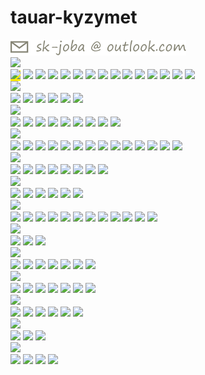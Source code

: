 # tauar-kyzymet<!DOCTYPE html>
<html>
<head>
<meta http-equiv="content-type"content="text/html;charset=utf-8">
<meta http-equiv="X-UA-Compatible"content="IE=edge,chrome=1">  
<meta name="viewport"content="width=device-width,initial-scale=1">
<meta name="google-site-verification"content="LRGOLFMlUcuoF20vvXeQSda_awRSLkD3YhID3qKja3I"/> 
<meta name="keywords"content="convert pdf to html,create digital magazine,digital catalog,digital magazine,digital magazine software,digital magazines,digital publication,
document sharing,ePaper,flip book software,flipbook software,free flip,book interactive,documents, magazine,publishing online,catalog online,catalogs online,documents online,
magazine online,magazines page flip,pageflip pdf,flipbook,publishing services,publishing software,exhibition,html css js,img svg"/>
<meta name="description"content="Publishing platform for digital magazines,interactive publications and online catalogs.Convert documents to beautiful publications and share 
them worldwide.Title:көрме/korme/exhibition/エキシビション/معرض,Author:Serikjan Kөkebai,Length:4000000 pages,Published:2019-15-12"/>
<meta property="og:title"content="көрме/korme/exhibition/エキシビション/معرض"/>
<meta property="og:description"content="көрме/Қарлыға Төлеуғалыи-қалпан көрмесі/Karlyga Toleugalyi-Kalpan kormesi/Қarlyga Tөleugalyi-Қalpan kөrmesi/көрме/выставка/exhibition/
エキシビション/exposición/mostra/전시회/exposition/प्रदर्शनी/Ausstellung/معرض/adamdar/januar/tabigat/mulik/koldanys..."/>
<meta property="og:type"content="article">
<meta property="og:image"content="https://raw.githubusercontent.com/qalpan/korme/master/suretter/adamdar/%D1%85%D0%B0%D0%BD%D1%88%D0%B0%D0%B9%D1%8B%D0%BC.jpg"/>
<meta property="og:image:secure_url"content="https://raw.githubusercontent.com/qalpan/korme/master/suretter/adamdar/%D1%85%D0%B0%D0%BD%D1%88%D0%B0%D0%B9%D1%8B%D0%BC.jpg"/>
<meta property="og:image:type"content="image/jpeg"/>
<meta property="og:site_name"content="qalpan.github.io/korme/"/>
<meta property="og:url"content="https://qalpan.github.io/korme/"/>
<link rel="canonical"href="https://qalpan.github.io/korme/"/>  
<link rel="shortcut icon"href="suretter/taңba.gif"type="image/gif">
<link rel="image_src"href="https://raw.githubusercontent.com/qalpan/korme/master/suretter/adamdar/%D1%85%D0%B0%D0%BD%D1%88%D0%B0%D0%B9%D1%8B%D0%BC.jpg"/>  
<link rel="stylesheet"href="css/reset.css">
<link rel="stylesheet"href="css/pgwslider.css">
<link rel='stylesheet'href="css/unite-gallery.css">
<title>Tauar, қyzymet tyrlerin - izdeu, jetkiziudi yiymdastyryu</title>
<script type='text/javascript'src='js/jquery-11.0.min.js'></script>
<script type='text/javascript'src='js/unitegallery.js'></script>
<script type='text/javascript'src='js/ug-theme-grid.js'></script>
</head>

<script type="text/javascript">
document.ondragstart = test;
document.onselectstart = test;
document.oncontextmenu = test;
function test(){return false}
</script>

<body>
  <div id="gallery" style="display:none;">
   <img alt="аида"src="suretter/adamdar/aида.jpg"data-image="suretter/adamdar/aида.jpg"data-description="қарлыға төлеуғали">
   <img alt="анобиус нина"src="suretter/adamdar/анобиус нина.jpg"data-image="suretter/adamdar/анобиус нина.jpg"data-description="қарлыға төлеуғали">
   <img alt="апа"src="suretter/adamdar/апа.jpg"data-image="suretter/adamdar/апа.jpg"data-description="қарлыға төлеуғали">
   <img alt="аргентин қызы"src="suretter/adamdar/аргентин қызы.jpg"data-image="suretter/adamdar/аргентин қызы.jpg"data-description="қарлыға төлеуғали">
   <img alt="ариан"src="suretter/adamdar/ариан.jpg"data-image="suretter/adamdar/ариан.jpg"data-description="қарлыға төлеуғали">
   <img alt="aiaryu"src="suretter/adamdar/aiaryu.jpg"data-image="suretter/adamdar/aiaryu.jpg"data-description="қарлыға төлеуғали">   
   <img alt="арманшыл қыз"src="suretter/adamdar/арманшыл қыз.jpg"data-image="suretter/adamdar/арманшыл қыз.jpg"data-description="қарлыға төлеуғали">
   <img alt="бастар"src="suretter/adamdar/бастар.jpg"data-image="suretter/adamdar/бастар.jpg"data-description="қарлыға төлеуғали">   
   <img alt="бас мүсіндер"src="suretter/adamdar/бас мүсіндер.jpg"data-image="suretter/adamdar/бас мүсіндер.jpg"data-description="қарлыға төлеуғали">    
   <img alt="бас мүсіндер, қарабаи"src="suretter/adamdar/бас мүсіндер, қарабаи.jpg"data-image="suretter/adamdar/бас мүсіндер, қарабаи.jpg"data-description="қарлыға төлеуғали">   
   <img alt="бассүиек қаңқалар"src="suretter/adamdar/бассүиек қаңқалар.jpg"data-image="suretter/adamdar/бассүиек қаңқалар.jpg"data-description="қарлыға төлеуғали">   
   <img alt="қаңқалар"src="suretter/adamdar/қаңқалар.jpg"data-image="suretter/adamdar/қаңқалар.jpg"data-description="қарлыға төлеуғали">
   <img alt="қаңқалар1"src="suretter/adamdar/қаңқалар1.jpg"data-image="suretter/adamdar/қаңқалар1.jpg"data-description="қарлыға төлеуғали">
   <img alt="қаңқалар2"src="suretter/adamdar/қаңқалар2.jpg"data-image="suretter/adamdar/қаңқалар2.jpg"data-description="қарлыға төлеуғали">     
   <img alt="барбіи"src="suretter/adamdar/барбіи.jpg"data-image="suretter/adamdar/барбіи.jpg"data-description="қарлыға төлеуғали">
   <img alt="белл"src="suretter/adamdar/белл.jpg"data-image="suretter/adamdar/белл.jpg"data-description="қарлыға төлеуғали">
   <img alt="биші қыз"src="suretter/adamdar/биші қыз.jpg"data-image="suretter/adamdar/биші қыз.jpg"data-description="қарлыға төлеуғали">
   <img alt="бойайтын қыз"src="suretter/adamdar/бойайтын қыз.jpg"data-image="suretter/adamdar/бойайтын қыз.jpg"data-description="қарлыға төлеуғали">
   <img alt="бразил қызы"src="suretter/adamdar/бразил қызы.jpg"data-image="suretter/adamdar/бразил қызы.jpg"data-description="қарлыға төлеуғали">
   <img alt="жасыл көзді қыз"src="suretter/adamdar/жасыл көзді қыз.jpg"data-image="suretter/adamdar/жасыл көзді қыз.jpg"data-description="қарлыға төлеуғали">
    
   <img alt="жин"src="suretter/adamdar/жин.jpg"data-image="suretter/adamdar/жин.jpg"data-description="қарлыға төлеуғали">
   <img alt="зарина"src="suretter/adamdar/зарина.jpg"data-image="suretter/adamdar/зарина.jpg"data-description="қарлыға төлеуғали">
   <img alt="зарина"src="suretter/adamdar/зарина1.jpg"data-image="suretter/adamdar/зарина1.jpg"data-description="қарлыға төлеуғали">
   <img alt="зипа"src="suretter/adamdar/зипа.jpg"data-image="suretter/adamdar/зипа.jpg"data-description="қарлыға төлеуғали">
   <img alt="көзаиым"src="suretter/adamdar/көзаиым.jpg"data-image="suretter/adamdar/көзаиым.jpg"data-description="қарлыға төлеуғали">
   <img alt="кішкетай көмекші"src="suretter/adamdar/кішкетай көмекші.jpg"data-image="suretter/adamdar/кішкетай көмекші.jpg"data-description="қарлыға төлеуғали">
   <img alt="қалапан"src="suretter/adamdar/қалапан.jpg"data-image="suretter/adamdar/қалапан.jpg"data-description="қарлыға төлеуғали">
   <img alt="аиғаным"src="suretter/adamdar/аиғаным.jpg"data-image="suretter/adamdar/аиғаным.jpg"data-description="көше суретшісі">
   <img alt="қаныш аға"src="suretter/adamdar/қаныш аға.jpg"data-image="suretter/adamdar/қаныш аға.jpg"data-description="қарлыға төлеуғали">
   <img alt="қыз"src="suretter/adamdar/қыз.jpg"data-image="suretter/adamdar/қыз.jpg"data-description="қарлыға төлеуғали">
   <img alt="қыз"src="suretter/adamdar/қыз1.jpg"data-image="suretter/adamdar/қыз1.jpg"data-description="қарлыға төлеуғали">

   <img alt="қыз"src="suretter/adamdar/қыз2.jpg"data-image="suretter/adamdar/қыз2.jpg"data-description="қарлыға төлеуғали">
   <img alt="қыз"src="suretter/adamdar/қыз3.jpg"data-image="suretter/adamdar/қыз3.jpg"data-description="қарлыға төлеуғали">
   <img alt="қыз"src="suretter/adamdar/қыз4.jpg"data-image="suretter/adamdar/қыз4.jpg"data-description="қарлыға төлеуғали">
   <img alt="қыз"src="suretter/adamdar/қыз5.jpg"data-image="suretter/adamdar/қыз5.jpg"data-description="қарлыға төлеуғали">
   <img alt="қыз"src="suretter/adamdar/қыз6.jpg"data-image="suretter/adamdar/қыз6.jpg"data-description="қарлыға төлеуғали">
   <img alt="қыз"src="suretter/adamdar/қыз7.jpg"data-image="suretter/adamdar/қыз7.jpg"data-description="қарлыға төлеуғали">
   <img alt="қыз"src="suretter/adamdar/қыз8.jpg"data-image="suretter/adamdar/қыз8.jpg"data-description="қарлыға төлеуғали">
   <img alt="қыз"src="suretter/adamdar/қыз9.jpg"data-image="suretter/adamdar/қыз9.jpg"data-description="қарлыға төлеуғали">
   <img alt="қыз"src="suretter/adamdar/қыз10.jpg"data-image="suretter/adamdar/қыз10.jpg"data-description="қарлыға төлеуғали">
   <img alt="қыз"src="suretter/adamdar/қыз11.jpg"data-image="suretter/adamdar/қыз11.jpg"data-description="қарлыға төлеуғали">

   <img alt="қыз"src="suretter/adamdar/қыз12.jpg"data-image="suretter/adamdar/қыз12.jpg"data-description="қарлыға төлеуғали">
   <img alt="қыз"src="suretter/adamdar/қыз13.jpg"data-image="suretter/adamdar/қыз13.jpg"data-description="қарлыға төлеуғали">
   <img alt="қыз"src="suretter/adamdar/қыз14.jpg"data-image="suretter/adamdar/қыз14.jpg"data-description="қарлыға төлеуғали">
   <img alt="қыз"src="suretter/adamdar/қыз15.jpg"data-image="suretter/adamdar/қыз15.jpg"data-description="қарлыға төлеуғали">
   <img alt="қыз"src="suretter/adamdar/қыз17.jpg"data-image="suretter/adamdar/қыз17.jpg"data-description="қарлыға төлеуғали">  
   <img alt="қыз сән"src="suretter/adamdar/қыз сән.jpg"data-image="suretter/adamdar/қыз сән.jpg"data-description="қарлыға төлеуғали"> 
   <img alt="қытай қызы"src="suretter/adamdar/қытай қызы.jpg"data-image="suretter/adamdar/қытай қызы.jpg"data-description="қарлыға төлеуғали">
   <img alt="құлақ көз ауыз"src="suretter/adamdar/құлақ көз ауыз.jpg"data-image="suretter/adamdar/құлақ көз ауыз.jpg"data-description="қарлыға төлеуғали">   
   <img alt="меирамыңызбен"src="suretter/adamdar/мейрамыңызбен.jpg"data-image="suretter/adamdar/мейрамыңызбен.jpg"data-description="әигерім төлеуғали">
   <img alt="мексика қызы"src="suretter/adamdar/мексика қызы.jpg"data-image="suretter/adamdar/мексика қызы.jpg"data-description="қарлыға төлеуғали">
   <img alt="мүсін"src="suretter/adamdar/мүсін.jpg"data-image="suretter/adamdar/мүсін.jpg"data-description="қарлыға төлеуғали">
   <img alt="мон лиз"src="suretter/adamdar/мон лиз.jpg"data-image="suretter/adamdar/мон лиз.jpg"data-description="қарлыға төлеуғали">
   <img alt="мен"src="suretter/adamdar/мен.jpg"data-image="suretter/adamdar/мен.jpg"data-description="қарлыға төлеуғали">
   <img alt="мунн"src="suretter/adamdar/мунн.jpg"data-image="suretter/adamdar/мунн.jpg"data-description="қарлыға төлеуғали">  
   <img alt="мунн1"src="suretter/adamdar/мунн1.jpg"data-image="suretter/adamdar/мунн1.jpg"data-description="қарлыға төлеуғали">
   <img alt="мұлат қыз"src="suretter/adamdar/мұлат қыз.jpg"data-image="suretter/adamdar/мұлат қыз.jpg"data-description="қарлыға төлеуғали">
   <img alt="нұрғалыи"src="suretter/adamdar/нұрғалыи.jpg"data-image="suretter/adamdar/нұрғалыи.jpg"data-description="қарлыға төлеуғали">
   <img alt="риан"src="suretter/adamdar/риан.jpg"data-image="suretter/adamdar/риан.jpg"data-description="қарлыға төлеуғали">

   <img alt="сары ару"src="suretter/adamdar/сары ару.jpg"data-image="suretter/adamdar/сары ару.jpg"data-description="әигерім төлеуғали">
   <img alt="селен"src="suretter/adamdar/селен.jpg"data-image="suretter/adamdar/селен.jpg"data-description="қарлыға төлеуғали">
   <img alt="сократ"src="suretter/adamdar/сократ.jpg"data-image="suretter/adamdar/сократ.jpg"data-description="қарлыға төлеуғали">
   <img alt="сократ"src="suretter/adamdar/сократ1.jpg"data-image="suretter/adamdar/сократ1.jpg"data-description="қарлыға төлеуғали">
   <img alt="сұлтан"src="suretter/adamdar/сұлтан.jpg"data-image="suretter/adamdar/сұлтан.jpg"data-description="қарлыға төлеуғали">
   <img alt="талшын"src="suretter/adamdar/талшын.jpg"data-image="suretter/adamdar/талшын.jpg"data-description="қарлыға төлеуғали">
   <img alt="торғын"src="suretter/adamdar/торғын.jpg"data-image="suretter/adamdar/торғын.jpg"data-description="қарлыға төлеуғали">
   <img alt="торғын"src="suretter/adamdar/торғын1.jpg"data-image="suretter/adamdar/торғын1.jpg"data-description="қарлыға төлеуғали">
   <img alt="туысқандар"src="suretter/adamdar/туысқандар.jpg"data-image="suretter/adamdar/туысқандар.jpg"data-description="қарлыға төлеуғали">
   <img alt="үндіс"src="suretter/adamdar/үндіс.jpg"data-image="suretter/adamdar/үндіс.jpg"data-description="қарлыға төлеуғали">
   <img alt="ханшайым"src="suretter/adamdar/ханшайым.jpg"data-image="suretter/adamdar/ханшайым.jpg"data-description="қарлыға төлеуғали">
   <img alt="ханшаиымдар"src="suretter/adamdar/ханшаиымдар.jpg"data-image="suretter/adamdar/ханшаиымдар.jpg"data-description="қарлыға төлеуғали">
    
   <img alt="шынар тәте торғын"src="suretter/adamdar/шынар тәте торғын.jpg"data-image="suretter/adamdar/шынар тәте торғын.jpg"data-description="қарлыға төлеуғали">
   <img alt="шынар тәте"src="suretter/adamdar/шынар тәте.jpg"data-image="suretter/adamdar/шынар тәте.jpg"data-description="қарлыға төлеуғали">
   <img alt="шынар мен ит"src="suretter/adamdar/шынар мен ит.jpg"data-image="suretter/adamdar/шынар мен ит.jpg"data-description="қарлыға төлеуғали">


   <img alt="ағаштар мен қыз"src="suretter/adamdarmen/ағаштар мен қыз.jpg"data-image="suretter/adamdarmen/ағаштар мен қыз.jpg"data-description="қарлыға төлеуғали">
   <img alt="ақкөл жағасында"src="suretter/adamdarmen/ақкөл жағасында.jpg"data-image="suretter/adamdarmen/ақкөл жағасында.jpg"data-description="қарлыға төлеуғали">
   <img alt="ақшақар"src="suretter/adamdarmen/ақшақар.jpg"data-image="suretter/adamdarmen/ақшақар.jpg"data-description="қарлыға төлеуғали">
   <img alt="ақшақар"src="suretter/adamdarmen/ақшақар1.jpg"data-image="suretter/adamdarmen/ақшақар1.jpg"data-description="қарлыға төлеуғали">
   <img alt="бұл ханшайым"src="suretter/adamdarmen/бұл ханшайым.jpg"data-image="suretter/adamdarmen/бұл ханшайым.jpg"data-description="қарлыға төлеуғали">
   <img alt="досым"src="suretter/adamdarmen/досым.jpg"data-image="suretter/adamdarmen/досым.jpg"data-description="қарлыға төлеуғали">
   <img alt="ең күшті жаз"src="suretter/adamdarmen/ең күшті жаз.jpg"data-image="suretter/adamdarmen/ең күшті жаз.jpg"data-description="қарлыға төлеуғали">
   <img alt="жаз келгенде"src="suretter/adamdarmen/жаз келгенде.jpg"data-image="suretter/adamdarmen/жаз келгенде.jpg"data-description="қарлыға төлеуғали">
   <img alt="жаздағы қыз"src="suretter/adamdarmen/жаздағы қыз.jpg"data-image="suretter/adamdarmen/жаздағы қыз.jpg"data-description="қарлыға төлеуғали">
   <img alt="жаздағы қыз"src="suretter/adamdarmen/жаздағы қыз1.jpg"data-image="suretter/adamdarmen/жаздағы қыз1.jpg"data-description="қарлыға төлеуғали">

   <img alt="мүлтпіилім"src="suretter/adamdarmen/мүлтпіилім.jpg"data-image="suretter/adamdarmen/мүлтпіилім.jpg"data-description="қарлыға төлеуғали">  
   <img alt="жаздағы қыз"src="suretter/adamdarmen/жаздағы қыз2.jpg"data-image="suretter/adamdarmen/жаздағы қыз2.jpg"data-description="қарлыға төлеуғали">
   <img alt="жаңа жыл сыйлықтары"src="suretter/adamdarmen/жаңа жыл сыйлықтары.jpg"data-image="suretter/adamdarmen/жаңа жыл сыйлықтары.jpg"data-description="қарлыға төлеуғали">
   <img alt="жыл басы"src="suretter/adamdarmen/жыл басы.jpg"data-image="suretter/adamdarmen/жыл басы.jpg"data-description="қарлыға төлеуғали">
   <img alt="кішкентай итпен қыз"src="suretter/adamdarmen/кішкентай итпенқыз.jpg"data-image="suretter/adamdarmen/кішкентай итпенқыз.jpg"data-description="қарлыға төлеуғали">
   <img alt="қазақ өнері"src="suretter/adamdarmen/қазақ өнері.jpg"data-image="suretter/adamdarmen/қазақ өнері.jpg"data-description="қарлыға төлеуғали">
   <img alt="мереке"src="suretter/adamdarmen/мереке.jpg"data-image="suretter/adamdarmen/мереке.jpg"data-description="қарлыға төлеуғали">
   <img alt="санты клауыс"src="suretter/adamdarmen/санты клауыс.jpg"data-image="suretter/adamdarmen/санты клауыс.jpg"data-description="қарлыға төлеуғали">
   <img alt="сырғанақ"src="suretter/adamdarmen/сырғанақ.jpg"data-image="suretter/adamdarmen/сырғанақ.jpg"data-description="қарлыға төлеуғали">
   <img alt="хан сарайы"src="suretter/adamdarmen/хан сарайы.jpg"data-image="suretter/adamdarmen/хан сарайы.jpg"data-description="қарлыға төлеуғали">
   <img alt="шәнжбоп достары"src="suretter/adamdarmen/шәнж боп достары.jpg"data-image="suretter/adamdarmen/шәнж боп достары.jpg"data-description="қарлыға төлеуғали">

<img alt="abai"src="suretter/adamdar/abai.jpg"data-type="html5video"data-image="suretter/adamdar/abai.jpg"
data-videoogv=".ogv"data-videowebm=".webm"data-videomp4="suretter/adamdar/abai.mp4"data-description="қарлыға">

<img alt="көзімнің қарасы - абаи"src="suretter/adamdar/көзімнің қарасы.jpg"data-type="html5video"data-image="suretter/adamdar/көзімнің қарасы.jpg"
data-videoogv=".ogv"data-videowebm=".webm"data-videomp4="suretter/adamdar/көзімнің қарасы.mp4"data-description="көзімнің қарасы - абаи">    
    
<img alt="elim"src="suretter/adamdar/elim.jpg"data-type="html5video"data-image="suretter/adamdar/elim.jpg"
data-videoogv=".ogv"data-videowebm=".webm"data-videomp4="suretter/adamdar/elim.mp4"data-description="қарлыға">
    
<img alt="мұқағалыи-бесік балағындағы жылан"src="suretter/adamdar/мұқағалыи-бесік балағындағы жылан.jpg"data-type="html5video"data-image="suretter/adamdar/мұқағалыи-бесік балағындағы жылан.jpg"
data-videoogv=".ogv"data-videowebm=".webm"data-videomp4="suretter/adamdar/мұқағалыи-бесік балағындағы жылан.mp4"data-description="қарлыға">
    
<img alt="мұқағалыи-орысша"src="suretter/adamdar/мұқағалыи-орысша.jpg"data-type="html5video"data-image="suretter/adamdar/мұқағалыи-орысша.jpg"
data-videoogv=".ogv"data-videowebm=".webm"data-videomp4="suretter/adamdar/мұқағалыи-орысша.mp4"data-description="қарлыға">
    
<img alt="жамбыл"src="suretter/adamdar/жамбыл.jpg"data-type="html5video"data-image="suretter/adamdar/жамбыл.jpg"
data-videoogv=".ogv"data-videowebm=".webm"data-videomp4="suretter/adamdar/жамбыл.mp4"data-description="қарлыға">      
</div>

<img class="ел-пошта" title="Көрмеге жолдау материалдарыңызды, талап тілектеріңізді - қабылдау ел. поштасы" src="suretter/el.pohta.svg">

<div class="dropdown">
<img class="көрме" src="suretter/korme-janyu.svg">
  <div class="көрме">
    <a href="https://qalpan.github.io/korme/"style="background-color:#FFED00"><img class="" src="suretter/адамдар.svg"></a>
    <a href="bolme-gimarat-jobalar"><img class="" src="suretter/бөлме ғимарат жобалар.svg"></a>
    <a href="garyh-tylsym-alem"><img class="" src="suretter/ғарыш тылсым әлем.svg"></a>
    <a href="gylder"><img class="" src="suretter/гүлдер.svg"></a>
    <a href="osimdikter"><img class="" src="suretter/өсімдіктер.svg"></a>
    <a href="kalyptalgan-keskinder"><img class="" src="suretter/қалыпталған кескіндер.svg"></a>
    <a href="koldanys-zattary"><img class="" src="suretter/қолданыс заттары.svg"></a>
    <a href="januarlar"><img class="" src="suretter/жаныуарлар.svg"></a>
    <a href="oner-bilim-sport"><img class="" src="suretter/өнер білім спорт.svg"></a>
    <a href="art-education-sports"><img class="" src="suretter/art education sports.svg"></a>
    <a href="アート教育スポーツ"><img class="" src="suretter/美術教育スポーツ.svg"></a>
    <a href="فن-تعليم-رياضة"><img class=""src="suretter/فن التربية الرياضية.svg"></a>
    <a href="san-ylgileri"><img class="" src="suretter/сән үлгілері.svg"></a>
    <a href="tabiigat"><img class="" src="suretter/тәбіиғат.svg"></a>
    <a href="elmeken"><img class="" src="suretter/елмекен.svg"></a>
  </div>
</div>

<div class="dropdown">
<img class="мүлік" src="suretter/mylik.svg">
  <div class="мүлік">
    <a href="yi"><img class="" src="suretter/үи.svg"></a>
    <a href="pater"><img class="" src="suretter/пәтер.svg"></a>
    <a href="bolme-alan"><img class="" src="suretter/бөлме алаң.svg"></a>
    <a href="gimarat"><img class="" src="suretter/ғимарат.svg"></a>
    <a href="jer-telim"><img class="" src="suretter/жер телімі.svg"></a>
    <a href="mylik-kyzymet"><img class="" src="suretter/мүлік-қызымет.svg"></a>
  </div>
</div>

<div class="dropdown">
<img class="көлік" src="suretter/kolik.svg">
  <div class="көлік">
    <a href="jenil"><img class="" src="suretter/жеңіл.svg"></a>
    <a href="jolauhylar"><img class="" src="suretter/жолаушылар.svg"></a>
    <a href="jyk"><img class="" src="suretter/жүк.svg"></a>
    <a href="kyzymet"><img class="" src="suretter/қызыметтік.svg"></a>
    <a href="belsebet"><img class="" src="suretter/белсебет.svg"></a>
    <a href="motosekl"><img class="" src="suretter/мотосекл.svg"></a>
    <a href="syu"><img class="" src="suretter/сұу.svg"></a>
    <a href="aue"><img class="" src="suretter/әуе.svg"></a>
    <a href="kolik-kyzymet"><img class="" src="suretter/көлік-қызымет.svg"></a>
  </div>
 </div>

<div class="dropdown">
<img class="азық" src="suretter/azyk.svg">
  <div class="азық">
    <a href="yn-onimderi"><img class="" src="suretter/ұн өнімдері.svg"></a>
    <a href="syt-onimderi"><img class="" src="suretter/сүт өнімдері.svg"></a>
    <a href="et-onimderi"><img class="" src="suretter/ет өнімдері.svg"></a>
    <a href="syusyn"><img class="" src="suretter/сұусын.svg"></a>
    <a href="tattiler"><img class="" src="suretter/тәттілер.svg"></a>
    <a href="jemis-jidek"><img class="" src="suretter/жеміс жидек.svg"></a>
    <a href="kokonis"><img class="" src="suretter/көкөніс.svg"></a>
    <a href="kainatpa"><img class="" src="suretter/қаинатпа.svg"></a>
    <a href="tyzdalgan"><img class="" src="suretter/тұздалған.svg"></a>
    <a href="keptirilgen"><img class="" src="suretter/кептірілген.svg"></a> 
    <a href="saktalgan"><img class="" src="suretter/сақталған.svg"></a>
    <a href="daiyndalgan"><img class="" src="suretter/даиындалған.svg"></a>
    <a href="olheuli"><img class="" src="suretter/өлшеулі.svg"></a>
    <a href="azyk-kyzymet"><img class="" src="suretter/азық-қызымет.svg"></a>
   </div>
</div>

<div class="dropdown">
<img class="кіиім" src="suretter/kiiim.svg">
  <div class="кіиім">
    <a href="bas-kiim"><img class="" src="suretter/бас кіиім.svg"></a>
    <a href="ystingi"><img class="" src="suretter/үстіңгі.svg"></a>
    <a href="astyngy"><img class="" src="suretter/астыңғы.svg"></a>
    <a href="aiak"><img class="" src="suretter/аиақ.svg"></a>
    <a href="sport"><img class="" src="suretter/спорт.svg"></a>
    <a href="balalar-kiiimi"><img class="" src="suretter/балалар.svg"></a>
    <a href="arnaiy"><img class="" src="suretter/арнаиы.svg"></a>
    <a href="kiiim-kyzymet"><img class="" src="suretter/кіиім-қызымет.svg"></a>
  </div>
</div>

<div class="dropdown">
<img class="зат" src="suretter/zat.svg">
  <div class="зат">
    <a href="as"><img class="" src="suretter/ас үи.svg"></a>
    <a href="kyral"><img class="" src="suretter/құрал.svg"></a>
    <a href="kyrylgy"><img class="" src="suretter/құрылғы.svg"></a>
    <a href="bakha"><img class="" src="suretter/бақша.svg"></a>
    <a href="oiyn"><img class="" src="suretter/оиын.svg"></a>
    <a href="zat-kyzymet"><img class="" src="suretter/зат-қызымет.svg"></a>
  </div>
</div>

<div class="dropdown">
<img class="құрлыс" src="suretter/kyrlys.svg">
  <div class="құрлыс">
    <a href="ak-yntak"><img class="" src="suretter/әк үнтақ.svg"></a>
    <a href="boiau-jelim-jagyn"><img class="" src="suretter/боиау желім жағын.svg"></a>
    <a href="tyskagaz"><img class="" src="suretter/түсқағаз.svg"></a>
    <a href="ainek-hyny"><img class="" src="suretter/әинек шыны.svg"></a>
    <a href="esik-tereze"><img class="" src="suretter/есік терезе.svg"></a>
    <a href="agah-plastik-yksas"><img class="" src="suretter/ағаш пластік ұқсастар.svg"></a>
    <a href="metal-kompozit-yksas"><img class="" src="suretter/метал көмпөзіт ұқсастар.svg"></a>
    <a href="kirpih-tytas-beton"><img class="" src="suretter/кірпіш тұтас бетон ұқсастар.svg"></a>
    <a href="elektr-baska-jeliler"><img class="" src="suretter/електр басқа желілер.svg"></a>    
    <a href="syu-jylyu-aua-toraptary"><img class="" src="suretter/сұу кәріз жылытыу ауа тораптары.svg"></a>    
    <a href="saulet-sandeu-jobalau"><img class="" src="suretter/сәулет сәндеу жобалау.svg"></a>
    <a href="kyrlys-kyzymet"><img class="" src="suretter/құрлыс-қызымет.svg"></a>
  </div>
</div>
<div class="dropdown">
<img class="химиа" src="suretter/ximia.svg">
  <div class="химиа">
    <a href="tazartyu"><img class="" src="suretter/тазартыу.svg"></a>
    <a href="atir-saulyk"><img class="" src="suretter/әтір саулық.svg"></a>
    <a href="ximia-kyzymet"><img class="" src="suretter/химиа-қызымет.svg"></a>
  </div>
</div>

<div class="dropdown">
<img class="жихаз" src="suretter/jihaz.svg">
  <div class="жихаз">
    <a href="jixaz-as-yi"><img class="" src="suretter/жихаз ас үи.svg"></a>
    <a href="konak"><img class="" src="suretter/қонақ.svg"></a>
    <a href="jatyn"><img class="" src="suretter/жатын.svg"></a>
    <a href="kense"><img class="" src="suretter/кеңсе.svg"></a>
    <a href="kophilik"><img class="" src="suretter/көпшілік.svg"></a>
    <a href="jixaz-arnaiy"><img class="" src="suretter/жихаз арнаиы.svg"></a>
    <a href="jihaz-kyzymet"><img class="" src="suretter/жихаз-қызымет.svg"></a>
  </div>
</div>

<div class="dropdown">
<img class="білім" src="suretter/bilim.svg">
  <div class="білім">
    <a href="dapter"><img class="" src="suretter/дәптер.svg"></a>
    <a href="kitap"><img class="" src="suretter/кітәп.svg"></a>
    <a href="jazyu-syzyu"><img class="" src="suretter/жазыу сызыу.svg"></a>
    <a href="boiau"><img class="" src="suretter/боиау.svg"></a>
    <a href="kagaz"><img class="" src="suretter/қағаз.svg"></a>
    <a href="bilim-kyral"><img class="" src="suretter/білім құрал.svg"></a>
    <a href="bilim-kyzymet"><img class="" src="suretter/білім-қызымет.svg"></a>
  </div>
</div>

<div class="dropdown">
<img class="өсімдік" src="suretter/osimdik.svg">
  <div class="өсімдік">
    <a href="agah"><img class="" src="suretter/ағаш.svg"></a>
    <a href="hop"><img class="" src="suretter/шөп.svg"></a>
    <a href="gyl"><img class="" src="suretter/гүл.svg"></a>
    <a href="sanyraukylak"><img class="" src="suretter/саңырауқұлақ.svg"></a>
    <a href="dandi-dakyl"><img class="" src="suretter/дәнді дақыл.svg"></a>
    <a href="osimdik-kyzymet"><img class="" src="suretter/өсімдік-қызымет.svg"></a>
  </div>
</div>

<div class="dropdown">
<img class="жаныуар" src="suretter/janyuar.svg">
  <div class="жаныуар">
    <a href="yi-janyuary"><img class="" src="suretter/үи жаныуары.svg"></a>
    <a href="tabiigat-janyuary"><img class="" src="suretter/тәбіиғат жаныуары.svg"></a>
    <a href="janyuar-kyzymet"><img class="" src="suretter/жаныуар-қызымет.svg"></a>
  </div>
</div>

<div class="dropdown">
<img class="қызымет" src="suretter/kyzymet.svg">
  <div class="қызымет">
    <a href="komekhi"><img class="" src="suretter/көмекші.svg"></a>
    <a href="emdeu"><img class="" src="suretter/емдеу.svg"></a>
    <a href="symbat-saulyk"><img class="" src="suretter/сымбат саулық.svg"></a>
    <a href="zangerlik"><img class="" src="suretter/заңгерлік.svg"></a>
  </div>
</div>

  <script type="text/javascript">jQuery(document).ready(function(){jQuery("#gallery").unitegallery({gridpanel_vertical_scroll:false});});</script>

</body>
</html>
